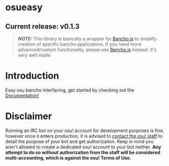 # osueasy

## Current release: v0.1.3

> **_NOTE:_** This library is basically a wrapper for [Bancho.js](https://github.com/ThePooN/bancho.js) to simplify creation of specific bancho applications. If you need more advanced/custom functionality, please use [Bancho.js](https://github.com/ThePooN/bancho.js) instead. It's very well made.

# Introduction

Easy osu bancho interfacing, get started by checking out the [Documentation!](https://osueasy.netlify.app)

# Disclaimer

Running an IRC bot on your osu! account for development purposes is fine, however once it enters production, it is advised to [contact the osu! staff](mailto:contact@ppy.sh) to detail the purpose of your bot and get authorization. Keep in mind you aren't allowed to create a dedicated osu! account to your bot neither. **Any attempt to do so without authorization from the staff will be considered multi-accounting, which is against the osu! Terms of Use.**
